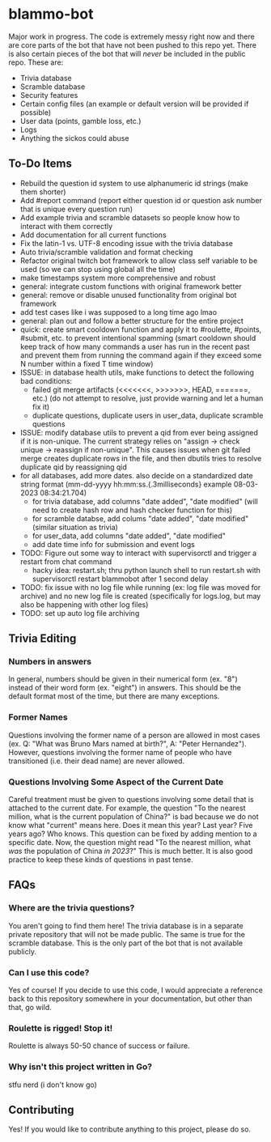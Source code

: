 # blammo-bot

Major work in progress. The code is extremely messy right now and there are core parts of the bot that have not been pushed to this repo yet. There is also certain pieces of the bot that will *never* be included in the public repo. These are: 
- Trivia database
- Scramble database
- Security features
- Certain config files (an example or default version will be provided if possible)
- User data (points, gamble loss, etc.)
- Logs
- Anything the sickos could abuse


## To-Do Items

- Rebuild the question id system to use alphanumeric id strings (make them shorter)
- Add #report command (report either question id or question ask number that is unique every question run)
- Add example trivia and scramble datasets so people know how to interact with them correctly
- Add documentation for all current functions
- Fix the latin-1 vs. UTF-8 encoding issue with the trivia database
- Auto trivia/scramble validation and format checking
- Refactor original twitch bot framework to allow class self variable to be used (so we can stop using global all the time)
- make timestamps system more comprehensive and robust
- general: integrate custom functions with original framework better
- general: remove or disable unused functionality from original bot framework
- add test cases like i was supposed to a long time ago lmao
- general: plan out and follow a better structure for the entire project
- quick: create smart cooldown function and apply it to #roulette, #points, #submit, etc. to prevent intentional spamming (smart cooldown should keep track of how many commands a user has run in the recent past and prevent them from running the command again if they exceed some N number within a fixed T time window)
- ISSUE: in database health utils, make functions to detect the following bad conditions:
    - failed git merge artifacts (<<<<<<<, >>>>>>>, HEAD, =======, etc.) (do not attempt to resolve, just provide warning and let a human fix it)
    - duplicate questions, duplicate users in user_data, duplicate scramble questions
- ISSUE: modify database utils to prevent a qid from ever being assigned if it is non-unique. The current strategy relies on "assign -> check unique -> reassign if non-unique". This causes issues when git failed merge creates duplicate rows in the file, and then dbutils tries to resolve duplicate qid by reassigning qid
- for all databases, add more dates. also decide on a standardized date string format (mm-dd-yyyy hh:mm:ss.{.3milliseconds} example 08-03-2023 08:34:21.704)  
    - for trivia database, add columns "date added", "date modified" (will need to create hash row and hash checker function for this)
    - for scramble databse, add colums "date added", "date modified" (similar situation as trivia)
    - for user_data, add columns "date added", "date modified"
    - add date time info for submission and event logs
- TODO: Figure out some way to interact with supervisorctl and trigger a restart from chat command
    - hacky idea: restart.sh; thru python launch shell to run restart.sh with supervisorctl restart blammobot after 1 second delay
- TODO: fix issue with no log file while running (ex: log file was moved for archive) and no new log file is created (specifically for logs.log, but may also be happening with other log files)
- TODO: set up auto log file archiving

## Trivia Editing

### Numbers in answers

In general, numbers should be given in their numerical form (ex. "8") instead of their word form (ex. "eight") in answers. This should be the default format most of the time, but there are many exceptions. 

### Former Names

Questions involving the former name of a person are allowed in most cases (ex. Q: "What was Bruno Mars named at birth?", A: "Peter Hernandez"). However, questions involving the former name of people who have transitioned (i.e. their dead name) are never allowed.

### Questions Involving Some Aspect of the Current Date

Careful treatment must be given to questions involving some detail that is attached to the current date. For example, the question "To the nearest million, what is the current population of China?" is bad because we do not know what "current" means here. Does it mean this year? Last year? Five years ago? Who knows. This question can be fixed by adding mention to a specific date. Now, the question might read "To the nearest million, what _was_ the population of China _in 2023_?" This is much better. It is also good practice to keep these kinds of questions in past tense. 

## FAQs

### Where are the trivia questions? 
You aren't going to find them here! The trivia database is in a separate private repository that will not be made public. The same is true for the scramble database. This is the only part of the bot that is not available publicly.

### Can I use this code? 
Yes of course! If you decide to use this code, I would appreciate a reference back to this repository somewhere in your documentation, but other than that, go wild. 

### Roulette is rigged! Stop it! 
Roulette is always 50-50 chance of success or failure. 

### Why isn't this project written in Go?
stfu nerd (i don't know go)


## Contributing

Yes! If you would like to contribute anything to this project, please do so. 
